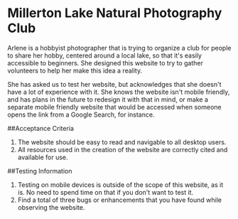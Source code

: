 # Millerton Lake Natural Photography Club

Arlene is a hobbyist photographer that is trying to organize a club for people to share her hobby, centered around a local lake, so that it's easily accessible to beginners. She designed this website to try to gather volunteers to help her make this idea a reality.

She has asked us to test her website, but acknowledges that she doesn't have a lot of experience with it. She knows the website isn't mobile friendly, and has plans in the future to redesign it with that in mind, or make a separate mobile friendly website that would be accessed when someone opens the link from a Google Search, for instance.

##Acceptance Criteria
1. The website should be easy to read and navigable to all desktop users.
2. All resources used in the creation of the website are correctly cited and available for use.

##Testing Information

1. Testing on mobile devices is outside of the scope of this website, as it is. No need to spend time on that if you don't want to test it.
2. Find a total of three bugs or enhancements that you have found while observing the website.